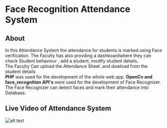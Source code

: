 # Face Recognition Attendance System

## About
In this Attendance System the attendance for students is marked using Face verification. The Faculty has also provding a dashboardwhere they can check Student behaviour , add a student, modify student details.<br>
The Faculty Can upload the Attendance Sheet .and dowload from the student details<br>
**PHP**  was used for the development of the whole web app. **OpenCv and face_recognition API's** were used for the development of Face Recognizer. The Face Recognizer can detect faces  and mark their attendance into Database.<br>
## Live Video of Attendance System
![alt text]()

